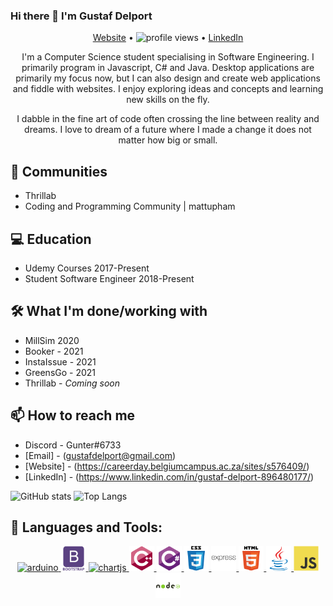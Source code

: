 ### Hi there 👋 I'm Gustaf Delport

<p align="center">
  <a href="https://careerday.belgiumcampus.ac.za/sites/s576409/">Website</a> •
  <img src="https://gpvc.arturio.dev/GustafDelport" alt="profile views"> •
  <a href="https://www.linkedin.com/in/gustaf-delport-896480177/">LinkedIn</a>
</p>

<p align="center">
I'm a Computer Science student specialising in Software Engineering. I primarily program in Javascript, C# and Java. Desktop applications are primarily my focus now, but I can also design and create web applications and fiddle with websites. I enjoy exploring ideas and concepts and learning new skills on the fly.
</p>
<p align="center">
I dabble in the fine art of code often crossing the line between reality and dreams. I love to dream of a future where I made a change it does not matter how big or small. 
</p>

## 👯 Communities
- Thrillab
- Coding and Programming Community | mattupham

## 💻 Education
- Udemy Courses 2017-Present
- Student Software Engineer 2018-Present

## 🛠 What I'm done/working with
- MillSim 2020
- Booker - 2021
- InstaIssue - 2021
- GreensGo - 2021
- Thrillab - *Coming soon*

## 📫 How to reach me
- Discord - Gunter#6733
- [Email] - (gustafdelport@gmail.com)
- [Website] - (https://careerday.belgiumcampus.ac.za/sites/s576409/)
- [LinkedIn] - (https://www.linkedin.com/in/gustaf-delport-896480177/)

![GitHub stats](https://github-readme-stats.vercel.app/api?username=GustafDelport&show_icons=true&theme=tokyonight)
![Top Langs](https://github-readme-stats.vercel.app/api/top-langs/?username=GustafDelport&theme=tokyonight)

## 🧰 Languages and Tools:
<p align="center"> 
  <a href="" target="_blank"> <img src="https://cdn.worldvectorlogo.com/logos/arduino-1.svg" alt="arduino" width="40" height="40"/> </a> 
  <a href="" target="_blank"> <img src="https://raw.githubusercontent.com/devicons/devicon/master/icons/bootstrap/bootstrap-plain-wordmark.svg" alt="bootstrap" width="40" height="40"/> </a> 
  <a href="" target="_blank"> <img src="https://www.chartjs.org/media/logo-title.svg" alt="chartjs" width="40" height="40"/> </a> 
  <a href="" target="_blank"> <img src="https://raw.githubusercontent.com/devicons/devicon/master/icons/cplusplus/cplusplus-original.svg" alt="cplusplus" width="40" height="40"/> </a> 
  <a href="" target="_blank"> <img src="https://raw.githubusercontent.com/devicons/devicon/master/icons/csharp/csharp-original.svg" alt="csharp" width="40" height="40"/> </a> 
  <a href="" target="_blank"> <img src="https://raw.githubusercontent.com/devicons/devicon/master/icons/css3/css3-original-wordmark.svg" alt="css3" width="40" height="40"/> </a> 
  <a href="" target="_blank"> <img src="https://raw.githubusercontent.com/devicons/devicon/master/icons/express/express-original-wordmark.svg" alt="express" width="40" height="40"/> </a> 
  <a href="" target="_blank"> <img src="https://raw.githubusercontent.com/devicons/devicon/master/icons/html5/html5-original-wordmark.svg" alt="html5" width="40" height="40"/> </a> 
  <a href="" target="_blank"> <img src="https://raw.githubusercontent.com/devicons/devicon/master/icons/java/java-original.svg" alt="java" width="40" height="40"/> </a> 
  <a href="" target="_blank"> <img src="https://raw.githubusercontent.com/devicons/devicon/master/icons/javascript/javascript-original.svg" alt="javascript" width="40" height="40"/> </a>  
  <a href="" target="_blank"> <img src="https://raw.githubusercontent.com/devicons/devicon/master/icons/nodejs/nodejs-original-wordmark.svg" alt="nodejs" width="40" height="40"/> </a> 
</p>

